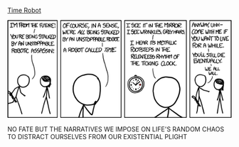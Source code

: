 [Time Robot](https://xkcd.com/1177)

![Time Robot](./random_comic.png)

NO FATE BUT THE NARRATIVES WE IMPOSE ON LIFE'S RANDOM CHAOS TO DISTRACT OURSELVES FROM OUR EXISTENTIAL PLIGHT

